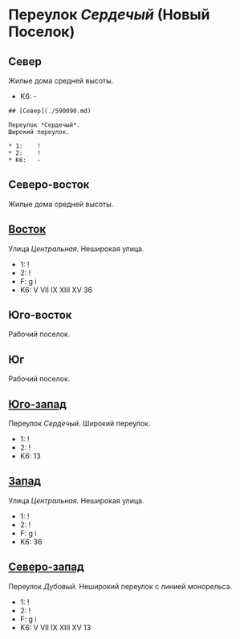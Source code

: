 # Переулок *Сердечый* (Новый Поселок)

## Север

Жилые дома средней высоты.

* K6:   -

```
## [Север](./590090.md)

Переулок *Сердечый*.
Широкий переулок.

* 1:    !
* 2:    !
* K6:   -
```

## Северо-восток

Жилые дома средней высоты.

## [Восток](./592100.md)

Улица *Центральная*.
Неширокая улица.

* 1:    !
* 2:    !
* F:    g   i
* K6:   V   VII IX  XIII    XV
        36

## Юго-восток

Рабочий поселок.

## Юг

Рабочий поселок.

## [Юго-запад](./560110.md)

Переулок *Сердечый*.
Широкий переулок.

* 1:    !
* 2:    !
* K6:   13

## [Запад](./560100.md)

Улица *Центральная*.
Неширокая улица.

* 1:    !
* 2:    !
* F:    g   i
* K6:   36

## [Северо-запад](./585090.md)

Переулок *Дубовый*.
Неширокий переулок с линией монорельса.

* 1:    !
* 2:    !
* F:    g   i
* K6:   V   VII IX  XIII    XV
        13
